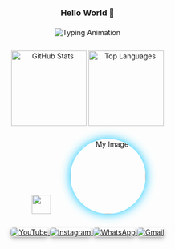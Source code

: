 <h3 align="center">Hello World 👋</h3>

<p align="center">
  <img src="https://readme-typing-svg.demolab.com?font=Fira+Code&pause=500&color=00C4FF,88C0D0&center=true&vCenter=true&width=500&background=1E1E2F&lines=My+name+is+Matheus+Fernandes...;You+can+call+me+Matthew+or+Snow_Dev&delay=5000" alt="Typing Animation" style="border-radius:5px; padding:5px;" />
</p>

###

<div align="center">
  <!-- GitHub Stats -->
  <img src="https://github-readme-stats.vercel.app/api?username=Matthew-456&show_icons=true&theme=nord&count_private=true&hide_border=true&line_height=24" height="150" alt="GitHub Stats" />
  <img src="https://github-readme-stats.vercel.app/api/top-langs?username=Matthew-456&layout=compact&langs_count=6&theme=nord&hide_border=true" height="150" alt="Top Languages" />
</div>

###

<div align="center">
  <!-- Tech Icons -->
  <img src="https://skillicons.dev/icons?i=python,java,cs,cpp,godot,bash,neovim,vscode,linux,git,github" height="38" style="transition: transform 0.3s; margin:5px;" onmouseover="this.style.transform='scale(1.2)'" onmouseout="this.style.transform='scale(1)'" />
  
  <!-- Personal Image -->
  <img src="https://i.pinimg.com/1200x/ef/84/df/ef84df73c2ebf4068618a401ae3f0f1e.jpg" height="150" alt="My Image" style="margin-left:30px; border-radius:50%; box-shadow:0 0 20px #00C4FF;" />
</div>

###

<div align="center">
  <!-- Contacts -->
  <a href="https://www.youtube.com/@snow_dev-01" target="_blank">
    <img src="https://img.shields.io/static/v1?message=YouTube&logo=youtube&color=1E90FF&style=for-the-badge&logoColor=white" alt="YouTube" style="box-shadow:0px 4px 8px rgba(0,0,0,0.3); border-radius:5px;" />
  </a>
  <a href="https://www.instagram.com/snow_dev01?igsh=azVmbDR0MWM4bWFs" target="_blank">
    <img src="https://img.shields.io/static/v1?message=Instagram&logo=instagram&color=1E90FF&style=for-the-badge&logoColor=white" alt="Instagram" style="box-shadow:0px 4px 8px rgba(0,0,0,0.3); border-radius:5px;" />
  </a>
  <a href="https://wa.me/5583993884994" target="_blank">
    <img src="https://img.shields.io/static/v1?message=WhatsApp&logo=whatsapp&color=1E90FF&style=for-the-badge&logoColor=white" alt="WhatsApp" style="box-shadow:0px 4px 8px rgba(0,0,0,0.3); border-radius:5px;" />
  </a>
  <a href="mailto:eusoumatheusfernandes@gmail.com" target="_blank">
    <img src="https://img.shields.io/static/v1?message=Gmail&logo=gmail&color=1E90FF&style=for-the-badge&logoColor=white" alt="Gmail" style="box-shadow:0px 4px 8px rgba(0,0,0,0.3); border-radius:5px;" />
  </a>
</div>

